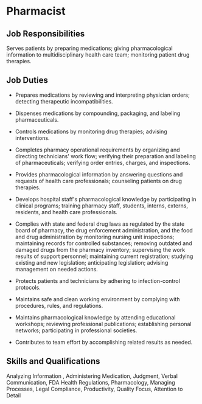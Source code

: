 # Pharmacist

## Job Responsibilities

Serves patients by preparing medications; giving pharmacological information to multidisciplinary health care team; monitoring patient drug therapies.

## Job Duties

* Prepares medications by reviewing and interpreting physician orders; detecting therapeutic incompatibilities.

* Dispenses medications by compounding, packaging, and labeling pharmaceuticals.

* Controls medications by monitoring drug therapies; advising interventions.

* Completes pharmacy operational requirements by organizing and directing technicians&apos; work flow; verifying their preparation and labeling of pharmaceuticals; verifying order entries, charges, and inspections.

* Provides pharmacological information by answering questions and requests of health care professionals; counseling patients on drug therapies.

* Develops hospital staff&apos;s pharmacological knowledge by participating in clinical programs; training pharmacy staff, students, interns, externs, residents, and health care professionals.

* Complies with state and federal drug laws as regulated by the state board of pharmacy, the drug enforcement administration, and the food and drug administration by monitoring nursing unit inspections; maintaining records for controlled substances; removing outdated and damaged drugs from the pharmacy inventory; supervising the work results of support personnel; maintaining current registration; studying existing and new legislation; anticipating legislation; advising management on needed actions.

* Protects patients and technicians by adhering to infection-control protocols.

* Maintains safe and clean working environment by complying with procedures, rules, and regulations.

* Maintains pharmacological knowledge by attending educational workshops; reviewing professional publications; establishing personal networks; participating in professional societies.

* Contributes to team effort by accomplishing related results as needed.

## Skills and Qualifications

Analyzing Information , Administering Medication, Judgment, Verbal Communication, FDA Health Regulations, Pharmacology, Managing Processes, Legal Compliance, Productivity, Quality Focus, Attention to Detail

